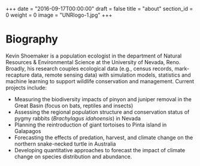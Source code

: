 +++
date = "2016-09-17T00:00:00"
draft = false
title = "about"
section_id = 0
weight = 0
image = "UNRlogo-1.jpg"
+++

# Biography

Kevin Shoemaker is a population ecologist in the department of Natural Resources & Environmental Science at the University of Nevada, Reno.  Broadly, his research couples ecological data (e.g., census records, mark-recapture data, remote sensing data) with simulation models, statistics and machine learning to support wildlife conservation and management. Current projects include:

- Measuring the biodiversity impacts of pinyon and juniper removal in the Great Basin (focus on bats, reptiles and insects)
- Assessing the regional population structure and conservation status of pygmy rabbits (*Brachylagus idahoensis*) in Nevada
- Planning the reintroduction of giant tortoises to Pinta island in Galapagos
- Forecasting the effects of predation, harvest, and climate change on the northern snake-necked turtle in Australia
- Developing quantitative approaches to forecast the impact of climate change on species distribution and abundance.   
